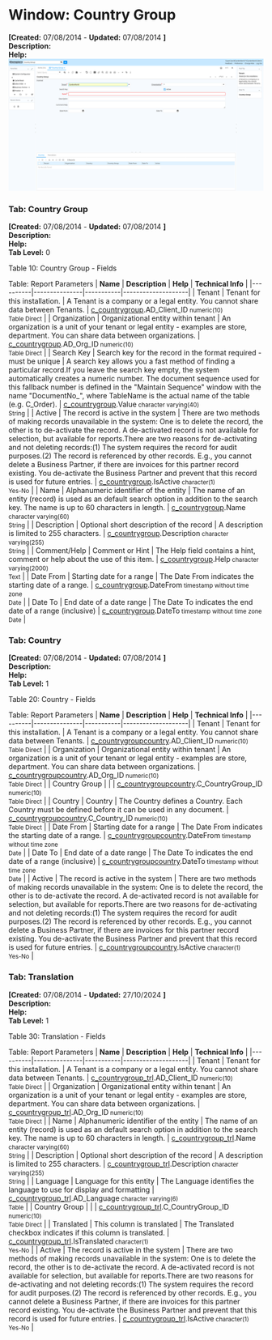 # Window: Country Group

**[Created:** 07/08/2014 - **Updated:** 07/08/2014 **]**  
**Description:**   
**Help:**   
![](/img/docs/manual/CountryGroup-Window_iDempiere_v12.0.0.png)

### Tab: Country Group

**[Created:** 07/08/2014 - **Updated:** 07/08/2014 **]**   
**Description:**   
**Help:**   
**Tab Level:** 0

Table 10: Country Group - Fields 

Table: Report Parameters
| **Name** | **Description** | **Help** | **Technical Info** |
|----------|---------------|-----------|--------------------|
| Tenant | Tenant for this installation. | A Tenant is a company or a legal entity. You cannot share data between Tenants. | [c_countrygroup](https://idempiere-schemaspy.muriloht.com/adempiere/tables/c_countrygroup.html).AD_Client_ID<small> numeric(10) <br/> Table Direct</small> | 
| Organization | Organizational entity within tenant | An organization is a unit of your tenant or legal entity - examples are store, department. You can share data between organizations. | [c_countrygroup](https://idempiere-schemaspy.muriloht.com/adempiere/tables/c_countrygroup.html).AD_Org_ID<small> numeric(10) <br/> Table Direct</small> | 
| Search Key | Search key for the record in the format required - must be unique | A search key allows you a fast method of finding a particular record.If you leave the search key empty, the system automatically creates a numeric number.  The document sequence used for this fallback number is defined in the &quot;Maintain Sequence&quot; window with the name &quot;DocumentNo_&quot;, where TableName is the actual name of the table (e.g. C_Order). | [c_countrygroup](https://idempiere-schemaspy.muriloht.com/adempiere/tables/c_countrygroup.html).Value<small> character varying(40) <br/> String</small> | 
| Active | The record is active in the system | There are two methods of making records unavailable in the system: One is to delete the record, the other is to de-activate the record. A de-activated record is not available for selection, but available for reports.There are two reasons for de-activating and not deleting records:(1) The system requires the record for audit purposes.(2) The record is referenced by other records. E.g., you cannot delete a Business Partner, if there are invoices for this partner record existing. You de-activate the Business Partner and prevent that this record is used for future entries. | [c_countrygroup](https://idempiere-schemaspy.muriloht.com/adempiere/tables/c_countrygroup.html).IsActive<small> character(1) <br/> Yes-No</small> | 
| Name | Alphanumeric identifier of the entity | The name of an entity (record) is used as an default search option in addition to the search key. The name is up to 60 characters in length. | [c_countrygroup](https://idempiere-schemaspy.muriloht.com/adempiere/tables/c_countrygroup.html).Name<small> character varying(60) <br/> String</small> | 
| Description | Optional short description of the record | A description is limited to 255 characters. | [c_countrygroup](https://idempiere-schemaspy.muriloht.com/adempiere/tables/c_countrygroup.html).Description<small> character varying(255) <br/> String</small> | 
| Comment/Help | Comment or Hint | The Help field contains a hint, comment or help about the use of this item. | [c_countrygroup](https://idempiere-schemaspy.muriloht.com/adempiere/tables/c_countrygroup.html).Help<small> character varying(2000) <br/> Text</small> | 
| Date From | Starting date for a range | The Date From indicates the starting date of a range. | [c_countrygroup](https://idempiere-schemaspy.muriloht.com/adempiere/tables/c_countrygroup.html).DateFrom<small> timestamp without time zone <br/> Date</small> | 
| Date To | End date of a date range | The Date To indicates the end date of a range (inclusive) | [c_countrygroup](https://idempiere-schemaspy.muriloht.com/adempiere/tables/c_countrygroup.html).DateTo<small> timestamp without time zone <br/> Date</small> | 


### Tab: Country

**[Created:** 07/08/2014 - **Updated:** 07/08/2014 **]**   
**Description:**   
**Help:**   
**Tab Level:** 1

Table 20: Country - Fields 

Table: Report Parameters
| **Name** | **Description** | **Help** | **Technical Info** |
|----------|---------------|-----------|--------------------|
| Tenant | Tenant for this installation. | A Tenant is a company or a legal entity. You cannot share data between Tenants. | [c_countrygroupcountry](https://idempiere-schemaspy.muriloht.com/adempiere/tables/c_countrygroupcountry.html).AD_Client_ID<small> numeric(10) <br/> Table Direct</small> | 
| Organization | Organizational entity within tenant | An organization is a unit of your tenant or legal entity - examples are store, department. You can share data between organizations. | [c_countrygroupcountry](https://idempiere-schemaspy.muriloht.com/adempiere/tables/c_countrygroupcountry.html).AD_Org_ID<small> numeric(10) <br/> Table Direct</small> | 
| Country Group |  |  | [c_countrygroupcountry](https://idempiere-schemaspy.muriloht.com/adempiere/tables/c_countrygroupcountry.html).C_CountryGroup_ID<small> numeric(10) <br/> Table Direct</small> | 
| Country | Country | The Country defines a Country.  Each Country must be defined before it can be used in any document. | [c_countrygroupcountry](https://idempiere-schemaspy.muriloht.com/adempiere/tables/c_countrygroupcountry.html).C_Country_ID<small> numeric(10) <br/> Table Direct</small> | 
| Date From | Starting date for a range | The Date From indicates the starting date of a range. | [c_countrygroupcountry](https://idempiere-schemaspy.muriloht.com/adempiere/tables/c_countrygroupcountry.html).DateFrom<small> timestamp without time zone <br/> Date</small> | 
| Date To | End date of a date range | The Date To indicates the end date of a range (inclusive) | [c_countrygroupcountry](https://idempiere-schemaspy.muriloht.com/adempiere/tables/c_countrygroupcountry.html).DateTo<small> timestamp without time zone <br/> Date</small> | 
| Active | The record is active in the system | There are two methods of making records unavailable in the system: One is to delete the record, the other is to de-activate the record. A de-activated record is not available for selection, but available for reports.There are two reasons for de-activating and not deleting records:(1) The system requires the record for audit purposes.(2) The record is referenced by other records. E.g., you cannot delete a Business Partner, if there are invoices for this partner record existing. You de-activate the Business Partner and prevent that this record is used for future entries. | [c_countrygroupcountry](https://idempiere-schemaspy.muriloht.com/adempiere/tables/c_countrygroupcountry.html).IsActive<small> character(1) <br/> Yes-No</small> | 


### Tab: Translation

**[Created:** 07/08/2014 - **Updated:** 27/10/2024 **]**   
**Description:**   
**Help:**   
**Tab Level:** 1

Table 30: Translation - Fields 

Table: Report Parameters
| **Name** | **Description** | **Help** | **Technical Info** |
|----------|---------------|-----------|--------------------|
| Tenant | Tenant for this installation. | A Tenant is a company or a legal entity. You cannot share data between Tenants. | [c_countrygroup_trl](https://idempiere-schemaspy.muriloht.com/adempiere/tables/c_countrygroup_trl.html).AD_Client_ID<small> numeric(10) <br/> Table Direct</small> | 
| Organization | Organizational entity within tenant | An organization is a unit of your tenant or legal entity - examples are store, department. You can share data between organizations. | [c_countrygroup_trl](https://idempiere-schemaspy.muriloht.com/adempiere/tables/c_countrygroup_trl.html).AD_Org_ID<small> numeric(10) <br/> Table Direct</small> | 
| Name | Alphanumeric identifier of the entity | The name of an entity (record) is used as an default search option in addition to the search key. The name is up to 60 characters in length. | [c_countrygroup_trl](https://idempiere-schemaspy.muriloht.com/adempiere/tables/c_countrygroup_trl.html).Name<small> character varying(60) <br/> String</small> | 
| Description | Optional short description of the record | A description is limited to 255 characters. | [c_countrygroup_trl](https://idempiere-schemaspy.muriloht.com/adempiere/tables/c_countrygroup_trl.html).Description<small> character varying(255) <br/> String</small> | 
| Language | Language for this entity | The Language identifies the language to use for display and formatting | [c_countrygroup_trl](https://idempiere-schemaspy.muriloht.com/adempiere/tables/c_countrygroup_trl.html).AD_Language<small> character varying(6) <br/> Table</small> | 
| Country Group |  |  | [c_countrygroup_trl](https://idempiere-schemaspy.muriloht.com/adempiere/tables/c_countrygroup_trl.html).C_CountryGroup_ID<small> numeric(10) <br/> Table Direct</small> | 
| Translated | This column is translated | The Translated checkbox indicates if this column is translated. | [c_countrygroup_trl](https://idempiere-schemaspy.muriloht.com/adempiere/tables/c_countrygroup_trl.html).IsTranslated<small> character(1) <br/> Yes-No</small> | 
| Active | The record is active in the system | There are two methods of making records unavailable in the system: One is to delete the record, the other is to de-activate the record. A de-activated record is not available for selection, but available for reports.There are two reasons for de-activating and not deleting records:(1) The system requires the record for audit purposes.(2) The record is referenced by other records. E.g., you cannot delete a Business Partner, if there are invoices for this partner record existing. You de-activate the Business Partner and prevent that this record is used for future entries. | [c_countrygroup_trl](https://idempiere-schemaspy.muriloht.com/adempiere/tables/c_countrygroup_trl.html).IsActive<small> character(1) <br/> Yes-No</small> | 


